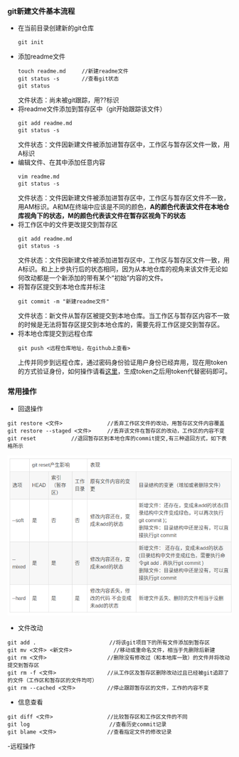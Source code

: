 ### git新建文件基本流程
- 在当前目录创建新的git仓库
    ```
    git init
    ```
- 添加readme文件
    ```
    touch readme.md     //新建readme文件
    git status -s       //查看git状态
    git status
    ```
    文件状态：尚未被git跟踪，用??标识
- 将readme文件添加到暂存区中（git开始跟踪该文件）
    ```
    git add readme.md
    git status -s
    ```
    文件状态：文件因新建文件被添加进暂存区中，工作区与暂存区文件一致，用A标识
- 编辑文件、在其中添加任意内容
    ```
    vim readme.md
    git status -s
    ```
    文件状态：文件因新建文件被添加进暂存区中，工作区与暂存区文件不一致，用AM标识。A和M在终端中应该是不同的颜色，**A的颜色代表该文件在本地仓库视角下的状态，M的颜色代表该文件在暂存区视角下的状态**
- 将工作区中的文件更改提交到暂存区
    ```
    git add readme.md 
    git status -s
    ```
    文件状态：文件因新建文件被添加进暂存区中，工作区与暂存区文件一致，用A标识。和上上步执行后的状态相同，因为从本地仓库的视角来该文件无论如何改动都是一个新添加的带有某个“初始”内容的文件。
- 将暂存区提交到本地仓库并标注
    ```
    git commit -m "新建readme文件"
    ```
    文件状态：新文件从暂存区被提交到本地仓库。当工作区与暂存区内容不一致的时候是无法将暂存区提交到本地仓库的，需要先将工作区提交到暂存区。
- 将本地仓库提交到远程仓库
    ```
    git push <远程仓库地址，在github上查看>
    ```
    上传并同步到远程仓库，通过密码身份验证用户身份已经弃用，现在用token的方式验证身份，如何操作请看[这里](https://docs.github.com/en/get-started/getting-started-with-git/about-remote-repositories#cloning-with-https-urls)，生成token之后用token代替密码即可。
### 常用操作
- 回退操作
```
git restore <文件>              //丢弃工作区文件的改动，用暂存区文件内容覆盖
git restore --staged <文件>     //丢弃该文件在暂存区的改动，工作区的内容不变
git reset           //退回暂存区到本地仓库的commit提交,有三种退回方式，如下表格所示
```
![git_reset讲解表格](../../img/%E6%88%AA%E5%9B%BE%202023-02-17%2014-11-05.png)
- 文件改动
```
git add .                       //将该git项目下的所有文件添加到暂存区
git mv <文件> <新文件>             //移动或重命名文件，相当于先删除后新建
git rm <文件>                   //删除没有修改过（和本地库一致）的文件并将改动提交到暂存区
git rm -f <文件>                //从工作区及暂存区删除改动过且已经被git追踪了的文件（工作区和暂存区的文件均可）
git rm --cached <文件>          //停止跟踪暂存区的文件，工作的内容不变
```
- 信息查看
```
git diff <文件>                 //比较暂存区和工作区文件的不同
git log                         //查看历史commit记录
git blame <文件>                //查看指定文件的修改记录
```
-远程操作
```
```